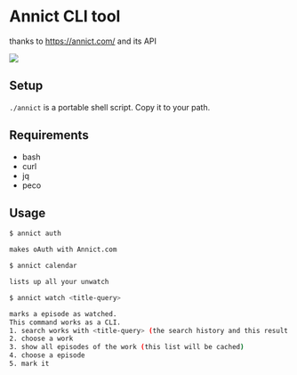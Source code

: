 # Annict CLI tool

thanks to https://annict.com/ and its API

![](http://pbs.twimg.com/media/C3lyg4aVcAEafFI.jpg)

## Setup

`./annict` is a portable shell script.
Copy it to your path.

## Requirements

- bash
- curl
- jq
- peco

## Usage

```bash
$ annict auth

makes oAuth with Annict.com

$ annict calendar

lists up all your unwatch

$ annict watch <title-query>

marks a episode as watched.
This command works as a CLI.
1. search works with <title-query> (the search history and this result will be cached)
2. choose a work
3. show all episodes of the work (this list will be cached)
4. choose a episode
5. mark it
```

